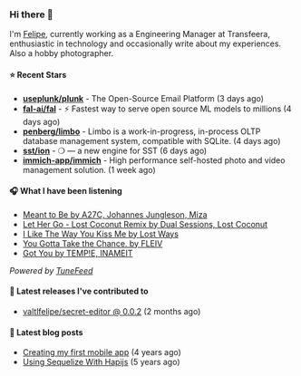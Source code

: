 ### Hi there 👋

I'm [Felipe](https://felipevm.com), currently working as a Engineering Manager at Transfeera, enthusiastic in technology and occasionally write about my experiences. Also a hobby photographer.

#### ⭐ Recent Stars
- **[useplunk/plunk](https://github.com/useplunk/plunk)** - The Open-Source Email Platform (3 days ago)
- **[fal-ai/fal](https://github.com/fal-ai/fal)** - ⚡ Fastest way to serve open source ML models to millions (4 days ago)
- **[penberg/limbo](https://github.com/penberg/limbo)** - Limbo is a work-in-progress, in-process OLTP database management system, compatible with SQLite. (4 days ago)
- **[sst/ion](https://github.com/sst/ion)** - ❍ — a new engine for SST (6 days ago)
- **[immich-app/immich](https://github.com/immich-app/immich)** - High performance self-hosted photo and video management solution. (1 week ago)

#### 🎧 What I have been listening
- [Meant to Be by A27C, Johannes Jungleson, Miza](https://open.spotify.com/track/2CygV6ozja5IctUL16ljkj)
- [Let Her Go - Lost Coconut Remix by Dual Sessions, Lost Coconut](https://open.spotify.com/track/1ZDOSXroOASzNuoI3d4YGx)
- [I Like The Way You Kiss Me by Lost Ways](https://open.spotify.com/track/5p6wvTSvjxHB5Rn4A7MLKa)
- [You Gotta Take the Chance. by FLEIV](https://open.spotify.com/track/0d4oiUOs4GD6PSXe1rovNd)
- [Got You by TEMP!E, INAMEIT](https://open.spotify.com/track/4wXCNH4muPYs8SlyeA9c8i)

_Powered by [TuneFeed](https://tunefeed.app?ref=valtlfelipe-gh-profile)_ 

#### 🚀 Latest releases I've contributed to


- [valtlfelipe/secret-editor @ 0.0.2](https://github.com/valtlfelipe/secret-editor/releases/tag/0.0.2) (2 months ago)

#### 📄 Latest blog posts
- [Creating my first mobile app](https://felipevm.com/posts/creating-my-first-mobile-app/) (4 years ago)
- [Using Sequelize With Hapijs](https://felipevm.com/posts/using-sequelize-with-hapijs/) (5 years ago)
